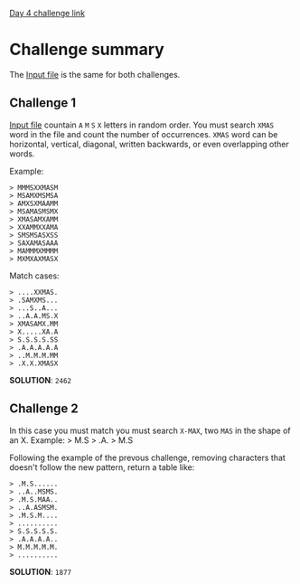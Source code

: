 [Day 4 challenge link](https://adventofcode.com/2024/day/4)

# Challenge summary
The [Input file](input.txt) is the same for both challenges.
## Challenge 1
[Input file](input.txt) countain `A` `M` `S` `X` letters in random order. 
You must search `XMAS` word in the file and count the number of occurrences.
`XMAS` word can be horizontal, vertical, diagonal, written backwards, or even 
overlapping other words.

Example:

	> MMMSXXMASM
	> MSAMXMSMSA
	> AMXSXMAAMM
	> MSAMASMSMX
	> XMASAMXAMM
	> XXAMMXXAMA
	> SMSMSASXSS
	> SAXAMASAAA
	> MAMMMXMMMM
	> MXMXAXMASX

Match cases:

	> ....XXMAS.
	> .SAMXMS...
	> ...S..A...
	> ..A.A.MS.X
	> XMASAMX.MM
	> X.....XA.A
	> S.S.S.S.SS
	> .A.A.A.A.A
	> ..M.M.M.MM
	> .X.X.XMASX

**SOLUTION**: `2462`

## Challenge 2
In this case you must match you must search `X-MAX`,
two `MAS` in the shape of an X. Example:
	> M.S
	> .A.
	> M.S

Following the example of the prevous challenge, removing characters that
doesn't follow the new pattern, return a table like:

	> .M.S......
	> ..A..MSMS.
	> .M.S.MAA..
	> ..A.ASMSM.
	> .M.S.M....
	> ..........
	> S.S.S.S.S.
	> .A.A.A.A..
	> M.M.M.M.M.
	> ..........

**SOLUTION**: `1877`
